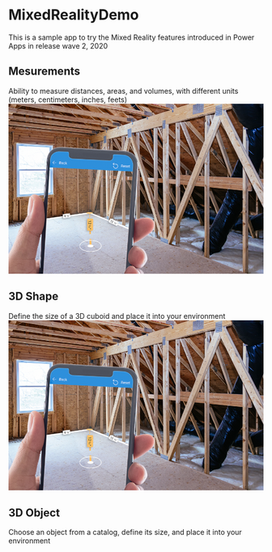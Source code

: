 # MixedRealityDemo
This is a sample app to try the Mixed Reality features introduced in Power Apps in release wave 2, 2020


## Mesurements
Ability to measure distances, areas, and volumes, with different units (meters, centimeters, inches, feets)
![Mesurement Photo](https://raw.githubusercontent.com/Nicokirr/MixedRealityDemo/main/MeasurmentsFull.png)

## 3D Shape
Define the size of a 3D cuboid and place it into your environment
![3D Shape Photo](https://raw.githubusercontent.com/Nicokirr/MixedRealityDemo/main/MeasurmentsFull.png)

## 3D Object
Choose an object from a catalog, define its size, and place it into your environment
